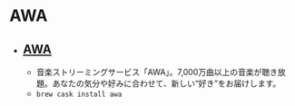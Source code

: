 # AWA
- [AWA](https://awa.fm/)
  - 
  - 音楽ストリーミングサービス「AWA」。7,000万曲以上の音楽が聴き放題。あなたの気分や好みに合わせて、新しい“好き”をお届けします。
  - `brew cask install awa`
